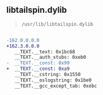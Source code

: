 ## libtailspin.dylib

> `/usr/lib/libtailspin.dylib`

```diff

-162.0.0.0.0
+162.3.0.0.0
   __TEXT.__text: 0x1bc68
   __TEXT.__auth_stubs: 0xeb0
-  __TEXT.__const: 0x99
+  __TEXT.__const: 0xa9
   __TEXT.__cstring: 0x1550
   __TEXT.__oslogstring: 0x1be0
   __TEXT.__gcc_except_tab: 0xebc

```
